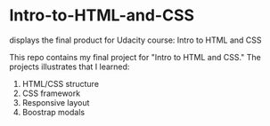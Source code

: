 # Intro-to-HTML-and-CSS
displays the final product for Udacity course: Intro to HTML and CSS

This repo contains my final project for "Intro to HTML and CSS." The projects illustrates that I learned: 
1. HTML/CSS structure
2. CSS framework
3. Responsive layout 
4. Boostrap modals
